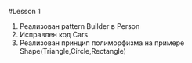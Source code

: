 #Lesson 1
1. Реализован pattern Builder в Person
2. Исправлен код Cars
3. Реализован принцип полиморфизма на примере Shape(Triangle,Circle,Rectangle)  
